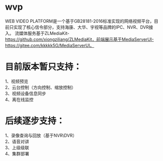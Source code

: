 # wvp
WEB VIDEO PLATFORM是一个基于GB28181-2016标准实现的网络视频平台，目前只实现了核心信令部分，支持海康、大华、宇视等品牌的IPC、NVR、DVR接入。
流媒体服务基于ZLMediaKit-https://github.com/xiongziliang/ZLMediaKit，前端展示基于MediaServerUI-https://gitee.com/kkkkk5G/MediaServerUI。

# 目前版本暂只支持：
1、视频预览  
2、云台控制（方向控制、缩放控制）  
3、视频设备信息同步  
4、离在线监控  

# 后续逐步支持：
1、录像查询与回放（基于NVR\DVR）  
2、语音对讲  
3、上级级联  
4、集群部署  
